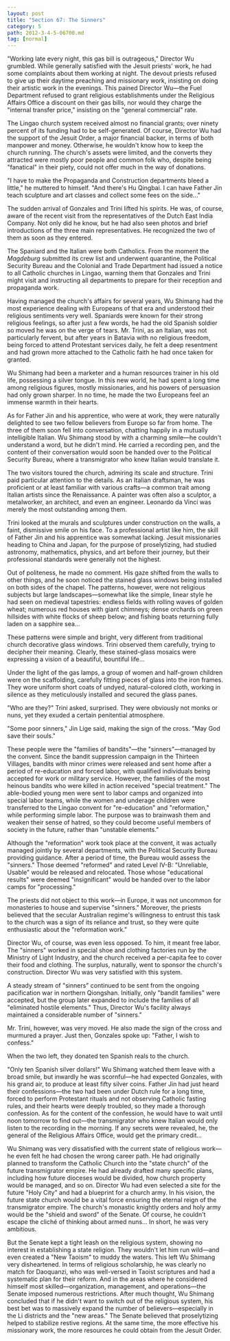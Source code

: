 ```yaml
---
layout: post
title: "Section 67: The Sinners"
category: 5
path: 2012-3-4-5-06700.md
tag: [normal]
---
```


"Working late every night, this gas bill is outrageous," Director Wu grumbled. While generally satisfied with the Jesuit priests' work, he had some complaints about them working at night. The devout priests refused to give up their daytime preaching and missionary work, insisting on doing their artistic work in the evenings. This pained Director Wu—the Fuel Department refused to grant religious establishments under the Religious Affairs Office a discount on their gas bills, nor would they charge the "internal transfer price," insisting on the "general commercial" rate.

The Lingao church system received almost no financial grants; over ninety percent of its funding had to be self-generated. Of course, Director Wu had the support of the Jesuit Order, a major financial backer, in terms of both manpower and money. Otherwise, he wouldn't know how to keep the church running. The church's assets were limited, and the converts they attracted were mostly poor people and common folk who, despite being "fanatical" in their piety, could not offer much in the way of donations.

"I have to make the Propaganda and Construction departments bleed a little," he muttered to himself. "And there's Hu Qingbai. I can have Father Jin teach sculpture and art classes and collect some fees on the side..."

The sudden arrival of Gonzales and Trini lifted his spirits. He was, of course, aware of the recent visit from the representatives of the Dutch East India Company. Not only did he know, but he had also seen photos and brief introductions of the three main representatives. He recognized the two of them as soon as they entered.

The Spaniard and the Italian were both Catholics. From the moment the *Magdeburg* submitted its crew list and underwent quarantine, the Political Security Bureau and the Colonial and Trade Department had issued a notice to all Catholic churches in Lingao, warning them that Gonzales and Trini might visit and instructing all departments to prepare for their reception and propaganda work.

Having managed the church's affairs for several years, Wu Shimang had the most experience dealing with Europeans of that era and understood their religious sentiments very well. Spaniards were known for their strong religious feelings, so after just a few words, he had the old Spanish soldier so moved he was on the verge of tears. Mr. Trini, as an Italian, was not particularly fervent, but after years in Batavia with no religious freedom, being forced to attend Protestant services daily, he felt a deep resentment and had grown more attached to the Catholic faith he had once taken for granted.

Wu Shimang had been a marketer and a human resources trainer in his old life, possessing a silver tongue. In this new world, he had spent a long time among religious figures, mostly missionaries, and his powers of persuasion had only grown sharper. In no time, he made the two Europeans feel an immense warmth in their hearts.

As for Father Jin and his apprentice, who were at work, they were naturally delighted to see two fellow believers from Europe so far from home. The three of them soon fell into conversation, chatting happily in a mutually intelligible Italian. Wu Shimang stood by with a charming smile—he couldn't understand a word, but he didn't mind. He carried a recording pen, and the content of their conversation would soon be handed over to the Political Security Bureau, where a transmigrator who knew Italian would translate it.

The two visitors toured the church, admiring its scale and structure. Trini paid particular attention to the details. As an Italian draftsman, he was proficient or at least familiar with various crafts—a common trait among Italian artists since the Renaissance. A painter was often also a sculptor, a metalworker, an architect, and even an engineer. Leonardo da Vinci was merely the most outstanding among them.

Trini looked at the murals and sculptures under construction on the walls, a faint, dismissive smile on his face. To a professional artist like him, the skill of Father Jin and his apprentice was somewhat lacking. Jesuit missionaries heading to China and Japan, for the purpose of proselytizing, had studied astronomy, mathematics, physics, and art before their journey, but their professional standards were generally not the highest.

Out of politeness, he made no comment. His gaze shifted from the walls to other things, and he soon noticed the stained glass windows being installed on both sides of the chapel. The patterns, however, were not religious subjects but large landscapes—somewhat like the simple, linear style he had seen on medieval tapestries: endless fields with rolling waves of golden wheat; numerous red houses with giant chimneys; dense orchards on green hillsides with white flocks of sheep below; and fishing boats returning fully laden on a sapphire sea...

These patterns were simple and bright, very different from traditional church decorative glass windows. Trini observed them carefully, trying to decipher their meaning. Clearly, these stained-glass mosaics were expressing a vision of a beautiful, bountiful life...

Under the light of the gas lamps, a group of women and half-grown children were on the scaffolding, carefully fitting pieces of glass into the iron frames. They wore uniform short coats of undyed, natural-colored cloth, working in silence as they meticulously installed and secured the glass panes.

"Who are they?" Trini asked, surprised. They were obviously not monks or nuns, yet they exuded a certain penitential atmosphere.

"Some poor sinners," Jin Lige said, making the sign of the cross. "May God save their souls."

These people were the "families of bandits"—the "sinners"—managed by the convent. Since the bandit suppression campaign in the Thirteen Villages, bandits with minor crimes were released and sent home after a period of re-education and forced labor, with qualified individuals being accepted for work or military service. However, the families of the most heinous bandits who were killed in action received "special treatment." The able-bodied young men were sent to labor camps and organized into special labor teams, while the women and underage children were transferred to the Lingao convent for "re-education" and "reformation," while performing simple labor. The purpose was to brainwash them and weaken their sense of hatred, so they could become useful members of society in the future, rather than "unstable elements."

Although the "reformation" work took place at the convent, it was actually managed jointly by several departments, with the Political Security Bureau providing guidance. After a period of time, the Bureau would assess the "sinners." Those deemed "reformed" and rated Level IV-B: "Unreliable, Usable" would be released and relocated. Those whose "educational results" were deemed "insignificant" would be handed over to the labor camps for "processing."

The priests did not object to this work—in Europe, it was not uncommon for monasteries to house and supervise "sinners." Moreover, the priests believed that the secular Australian regime's willingness to entrust this task to the church was a sign of its reliance and trust, so they were quite enthusiastic about the "reformation work."

Director Wu, of course, was even less opposed. To him, it meant free labor. The "sinners" worked in special shoe and clothing factories run by the Ministry of Light Industry, and the church received a per-capita fee to cover their food and clothing. The surplus, naturally, went to sponsor the church's construction. Director Wu was very satisfied with this system.

A steady stream of "sinners" continued to be sent from the ongoing pacification war in northern Qiongshan. Initially, only "bandit families" were accepted, but the group later expanded to include the families of all "eliminated hostile elements." Thus, Director Wu's facility always maintained a considerable number of "sinners."

Mr. Trini, however, was very moved. He also made the sign of the cross and murmured a prayer. Just then, Gonzales spoke up: "Father, I wish to confess."

When the two left, they donated ten Spanish reals to the church.

"Only ten Spanish silver dollars!" Wu Shimang watched them leave with a broad smile, but inwardly he was scornful—he had expected Gonzales, with his grand air, to produce at least fifty silver coins. Father Jin had just heard their confessions—the two had been under Dutch rule for a long time, forced to perform Protestant rituals and not observing Catholic fasting rules, and their hearts were deeply troubled, so they made a thorough confession. As for the content of the confession, he would have to wait until noon tomorrow to find out—the transmigrator who knew Italian would only listen to the recording in the morning. If any secrets were revealed, he, the general of the Religious Affairs Office, would get the primary credit...

Wu Shimang was very dissatisfied with the current state of religious work—he even felt he had chosen the wrong career path. He had originally planned to transform the Catholic Church into the "state church" of the future transmigrator empire. He had already drafted many specific plans, including how future dioceses would be divided, how church property would be managed, and so on. Director Wu had even selected a site for the future "Holy City" and had a blueprint for a church army. In his vision, the future state church would be a vital force ensuring the eternal reign of the transmigrator empire. The church's monastic knightly orders and holy army would be the "shield and sword" of the Senate. Of course, he couldn't escape the cliché of thinking about armed nuns... In short, he was very ambitious.

But the Senate kept a tight leash on the religious system, showing no interest in establishing a state religion. They wouldn't let him run wild—and even created a "New Taoism" to muddy the waters. This left Wu Shimang very disheartened. In terms of religious scholarship, he was clearly no match for Daoquanzi, who was well-versed in Taoist scriptures and had a systematic plan for their reform. And in the areas where he considered himself most skilled—organization, management, and operations—the Senate imposed numerous restrictions. After much thought, Wu Shimang concluded that if he didn't want to switch out of the religious system, his best bet was to massively expand the number of believers—especially in the Li districts and the "new areas." The Senate believed that proselytizing helped to stabilize restive regions. At the same time, the more effective his missionary work, the more resources he could obtain from the Jesuit Order.